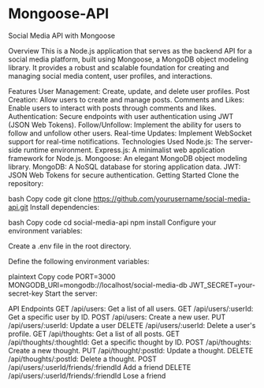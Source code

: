 # Mongoose-API
Social Media API with Mongoose

Overview
This is a Node.js application that serves as the backend API for a social media platform, built using Mongoose, a MongoDB object modeling library. It provides a robust and scalable foundation for creating and managing social media content, user profiles, and interactions.

Features
User Management: Create, update, and delete user profiles.
Post Creation: Allow users to create and manage posts.
Comments and Likes: Enable users to interact with posts through comments and likes.
Authentication: Secure endpoints with user authentication using JWT (JSON Web Tokens).
Follow/Unfollow: Implement the ability for users to follow and unfollow other users.
Real-time Updates: Implement WebSocket support for real-time notifications.
Technologies Used
Node.js: The server-side runtime environment.
Express.js: A minimalist web application framework for Node.js.
Mongoose: An elegant MongoDB object modeling library.
MongoDB: A NoSQL database for storing application data.
JWT: JSON Web Tokens for secure authentication.
Getting Started
Clone the repository:

bash
Copy code
git clone https://github.com/yourusername/social-media-api.git
Install dependencies:

bash
Copy code
cd social-media-api
npm install
Configure your environment variables:

Create a .env file in the root directory.

Define the following environment variables:

plaintext
Copy code
PORT=3000
MONGODB_URI=mongodb://localhost/social-media-db
JWT_SECRET=your-secret-key
Start the server:

API Endpoints
GET /api/users: Get a list of all users.
GET /api/users/:userId: Get a specific user by ID.
POST /api/users: Create a new user.
PUT /api/users/:userId: Update a user
DELETE /api/users/:userId: Delete a user's profile.
GET /api/thoughts: Get a list of all posts.
GET /api/thoughts/:thoughtId: Get a specific thought by ID.
POST /api/thoughts: Create a new thought.
PUT /api/thought/:postId: Update a thought.
DELETE /api/thoughts/:postId: Delete a thought.
POST /api/users/:userId/friends/:friendId Add a friend
DELETE /api/users/:userId/friends/:friendId Lose a friend





